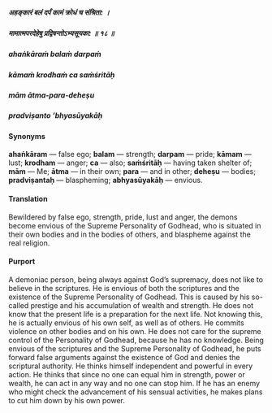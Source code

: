 ##### अहङ्कारं बलं दर्पं कामं क्रोधं च संश्रिता: ।
##### मामात्मपरदेहेषु प्रद्विषन्तोऽभ्यसूयका: ॥ १८ ॥

##### ahaṅkāraṁ balaṁ darpaṁ
##### kāmaṁ krodhaṁ ca saṁśritāḥ
##### mām ātma-para-deheṣu
##### pradviṣanto ’bhyasūyakāḥ

#### Synonyms

**ahaṅkāram** — false ego; **balam** — strength; **darpam** — pride; **kāmam** — lust; **krodham** — anger; **ca** — also; **saṁśritāḥ** — having taken shelter of; **mām** — Me; **ātma** — in their own; **para** — and in other; **deheṣu** — bodies; **pradviṣantaḥ** — blaspheming; **abhyasūyakāḥ** — envious.

#### Translation

Bewildered by false ego, strength, pride, lust and anger, the demons become envious of the Supreme Personality of Godhead, who is situated in their own bodies and in the bodies of others, and blaspheme against the real religion.

#### Purport

A demoniac person, being always against God’s supremacy, does not like to believe in the scriptures. He is envious of both the scriptures and the existence of the Supreme Personality of Godhead. This is caused by his so-called prestige and his accumulation of wealth and strength. He does not know that the present life is a preparation for the next life. Not knowing this, he is actually envious of his own self, as well as of others. He commits violence on other bodies and on his own. He does not care for the supreme control of the Personality of Godhead, because he has no knowledge. Being envious of the scriptures and the Supreme Personality of Godhead, he puts forward false arguments against the existence of God and denies the scriptural authority. He thinks himself independent and powerful in every action. He thinks that since no one can equal him in strength, power or wealth, he can act in any way and no one can stop him. If he has an enemy who might check the advancement of his sensual activities, he makes plans to cut him down by his own power.
